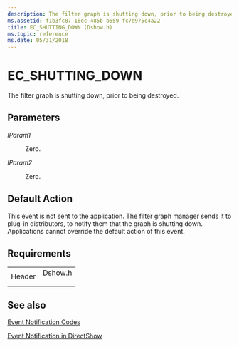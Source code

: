 ```yaml
---
description: The filter graph is shutting down, prior to being destroyed.
ms.assetid: f1b3fc87-16ec-485b-b659-fc7d975c4a22
title: EC_SHUTTING_DOWN (Dshow.h)
ms.topic: reference
ms.date: 05/31/2018
---
```


# EC\_SHUTTING\_DOWN

The filter graph is shutting down, prior to being destroyed.

## Parameters

<dl> <dt>

<span id="lParam1"></span><span id="lparam1"></span><span id="LPARAM1"></span>*lParam1*
</dt> <dd>

Zero.

</dd> <dt>

<span id="lParam2"></span><span id="lparam2"></span><span id="LPARAM2"></span>*lParam2*
</dt> <dd>

Zero.

</dd> </dl>

## Default Action

This event is not sent to the application. The filter graph manager sends it to plug-in distributors, to notify them that the graph is shutting down. Applications cannot override the default action of this event.

## Requirements



|                   |                                                                                    |
|-------------------|------------------------------------------------------------------------------------|
| Header<br/> | <dl> <dt>Dshow.h</dt> </dl> |



## See also

<dl> <dt>

[Event Notification Codes](event-notification-codes.md)
</dt> <dt>

[Event Notification in DirectShow](event-notification-in-directshow.md)
</dt> </dl>

 

 




